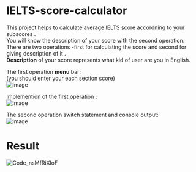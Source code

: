 # IELTS-score-calculator
This project helps to calculate average IELTS score accordning to your subscores .  
You will know the description of your score with the second operation. There are two operations -first for calculating the score and second for giving description of it .  
**Description** of your score represents what kid of user are you in English.  
  

The first operation **menu** bar:  
(you should enter your each section score)  
![image](https://github.com/user-attachments/assets/f7d619bc-d4b4-42b2-8e47-98201144bb94)  
  
Implemention of the first operation :  
![image](https://github.com/user-attachments/assets/32fe8b75-51f8-4414-b656-02eababa16d9)  
  
The second operation switch statement and console output:  
![image](https://github.com/user-attachments/assets/3d3b9bb0-80c4-4f5c-bb7e-2b8629fc61ce)  
  
# Result   
![Code_nsMfRiXloF](https://github.com/user-attachments/assets/889c7be7-23b3-4e15-bfd0-505534aacdfe)



